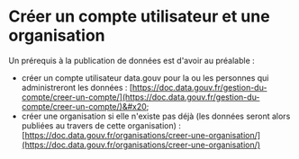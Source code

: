 # Créer un compte utilisateur et une organisation

Un prérequis à la publication de données est d'avoir au préalable :&#x20;

* créer un compte utilisateur data.gouv pour la ou les personnes qui administreront les données : [https://doc.data.gouv.fr/gestion-du-compte/creer-un-compte/](https://doc.data.gouv.fr/gestion-du-compte/creer-un-compte/)&#x20;
* créer une organisation si elle n'existe pas déjà (les données seront alors publiées au travers de cette organisation) : [https://doc.data.gouv.fr/organisations/creer-une-organisation/](https://doc.data.gouv.fr/organisations/creer-une-organisation/)

